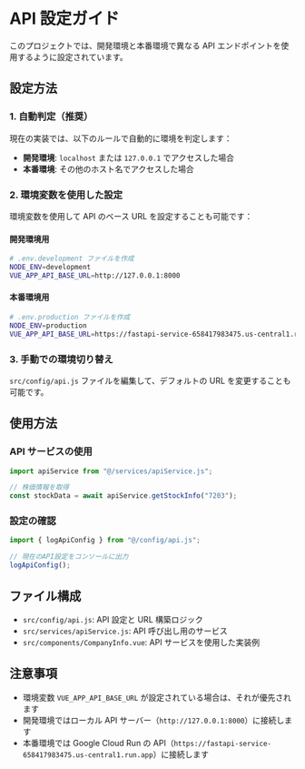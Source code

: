 # API 設定ガイド

このプロジェクトでは、開発環境と本番環境で異なる API エンドポイントを使用するように設定されています。

## 設定方法

### 1. 自動判定（推奨）

現在の実装では、以下のルールで自動的に環境を判定します：

- **開発環境**: `localhost` または `127.0.0.1` でアクセスした場合
- **本番環境**: その他のホスト名でアクセスした場合

### 2. 環境変数を使用した設定

環境変数を使用して API のベース URL を設定することも可能です：

#### 開発環境用

```bash
# .env.development ファイルを作成
NODE_ENV=development
VUE_APP_API_BASE_URL=http://127.0.0.1:8000
```

#### 本番環境用

```bash
# .env.production ファイルを作成
NODE_ENV=production
VUE_APP_API_BASE_URL=https://fastapi-service-658417983475.us-central1.run.app
```

### 3. 手動での環境切り替え

`src/config/api.js` ファイルを編集して、デフォルトの URL を変更することも可能です。

## 使用方法

### API サービスの使用

```javascript
import apiService from "@/services/apiService.js";

// 株価情報を取得
const stockData = await apiService.getStockInfo("7203");
```

### 設定の確認

```javascript
import { logApiConfig } from "@/config/api.js";

// 現在のAPI設定をコンソールに出力
logApiConfig();
```

## ファイル構成

- `src/config/api.js`: API 設定と URL 構築ロジック
- `src/services/apiService.js`: API 呼び出し用のサービス
- `src/components/CompanyInfo.vue`: API サービスを使用した実装例

## 注意事項

- 環境変数 `VUE_APP_API_BASE_URL` が設定されている場合は、それが優先されます
- 開発環境ではローカル API サーバー（`http://127.0.0.1:8000`）に接続します
- 本番環境では Google Cloud Run の API（`https://fastapi-service-658417983475.us-central1.run.app`）に接続します
